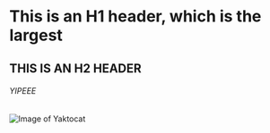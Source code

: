 # This is an H1 header, which is the largest
## THIS IS AN H2 HEADER
###### YIPEEE

![Image of Yaktocat](https://octodex.github.com/images/yaktocat.png)
